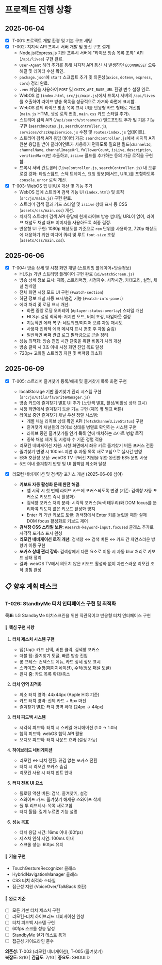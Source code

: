 # 프로젝트 진행 상황

## 2025-06-04

- [x] T-001: 프로젝트 개발 환경 및 기본 구조 세팅
- [x] T-002: 치지직 API 프록시 서버 개발 및 통신 구조 설계
    - Node.js/Express.js 기반 프록시 서버에 "라이브 방송 목록 조회" API (`/api/lives`) 구현 완료.
    - `User-Agent` 헤더 추가를 통해 치지직 API 통신 시 발생하던 `ECONNRESET` 오류 해결 및 데이터 수신 확인.
    - `package.json`에 `start` 스크립트 추가 및 의존성(`axios`, `dotenv`, `express`, `cors`) 정리 완료.
    - `.env` 파일을 사용하여 `PORT` 및 `CHZZK_API_BASE_URL` 환경 변수 설정 완료.
    - WebOS 앱 (`index.html`, `src/js/main.js`)에서 프록시 서버의 `/api/lives`를 호출하여 라이브 방송 목록을 성공적으로 가져와 화면에 표시함.
    - WebOS 앱의 라이브 방송 목록 표시 UI를 반응형 카드 형태로 개선함 (`main.js` HTML 생성 로직 변경, `main.css` 카드 스타일 추가).
    - 스트리머 검색 API (`/api/search/streamers`) 엔드포인트 추가 및 기본 기능 구현 (`searchRoutes.js`, `searchController.js`, `services/chzzkApiService.js` 수정 및 `routes/index.js` 업데이트).
    - 스트리머 검색 API 응답 데이터 가공: `searchController.js`에서 치지직 API 원본 응답을 받아 클라이언트가 사용하기 편하도록 필요한 필드(`channelId`, `channelName`, `channelImageUrl`, `followerCount`, `isLive`, `description`, `verifiedMark`)만 추출하고, `isLive` 필드를 추가하는 등의 가공 로직을 구현함.
    - 프록시 서버 컨트롤러 (`liveController.js`, `searchController.js`) 내 오류 로깅 강화: 타임스탬프, 스택 트레이스, 요청 정보(메서드, URL)를 포함하도록 `console.error` 로직 개선.
- [x] T-003: WebOS 앱 UI/UX 개선 및 기능 추가 
    - WebOS 앱에 스트리머 검색 기능 UI (`index.html`) 및 로직 (`src/js/main.js`) 구현 완료.
    - 스트리머 검색 결과 카드 스타일 및 `isLive` 상태 표시 등 CSS (`assets/css/main.css`) 개선.
    - 치지직 스트리머 검색 API 응답에 현재 라이브 방송 썸네일 URL이 없어, 라이브 채널도 채널 대표 이미지를 사용하도록 최종 결정.
    - 반응형 UI 구현: 1080p 해상도를 기준으로 `rem` 단위를 사용하고, 720p 해상도에 대응하기 위한 미디어 쿼리 및 루트 `font-size` 조정 (`assets/css/main.css`).

## 2025-06-06

- [x] T-004: 방송 상세 및 시청 화면 개발 (스트리밍 플레이어+방송정보)
    - HLS.js 기반 스트리밍 플레이어 구현 완료 (`ui/watchScreen.js`)
    - 방송 상세 정보 표시: 제목, 스트리머명, 시청자수, 시작시간, 카테고리, 설명, 채널 썸네일
    - 전체 화면 시청 모드 UI 구현 (`#watch-section`)
    - 하단 정보 패널 자동 표시/숨김 기능 (`#watch-info-panel`)
    - 에러 처리 및 로딩 표시 개선:
        - 화면 중앙 로딩 오버레이 (`#player-status-overlay`) 스타일 개선
        - HLS.js 설정 최적화: 저지연 모드, 버퍼 조정, 타임아웃 설정
        - 지능적인 에러 복구: 네트워크/미디어 오류 자동 재시도
        - 사용자 친화적 에러 메시지 표시 (5초 후 자동 숨김)
        - 일반적인 버퍼 관련 로그 필터링으로 콘솔 정리
    - 성능 최적화: 방송 진입 시간 단축을 위한 비동기 처리 개선
    - 방송 클릭 시 3초 이내 시청 화면 진입 목표 달성
    - 720p+ 고화질 스트리밍 지원 및 버퍼링 최소화

## 2025-06-09

- [x] T-005: 스트리머 즐겨찾기 등록/해제 및 즐겨찾기 목록 화면 구현
    - localStorage 기반 즐겨찾기 관리 시스템 구현 (`src/js/utils/favoriteManager.js`)
    - 방송 카드에 즐겨찾기 별표 UI 추가 (노란색 별표, 활성/비활성 상태 표시)
    - 시청 화면에서 즐겨찾기 토글 기능 구현 (제목 옆 별표 버튼)
    - 라이브 중인 즐겨찾기 채널 우선 정렬 시스템:
        - 개별 채널 라이브 상태 확인 API (`fetchChannelLiveStatus`) 구현
        - 즐겨찾기 채널들의 라이브 상태를 병렬로 확인하는 시스템 구현
        - 라이브 중인 즐겨찾기를 인기 목록 앞에 배치하는 스마트 병합 로직
        - 중복 채널 제거 및 시청자 수 기준 정렬 적용
    - 리모컨 네비게이션 지원: 시청 화면에서 좌우 키로 즐겨찾기 버튼 포커스 전환
    - 즐겨찾기 변경 시 100ms 지연 후 자동 목록 새로고침으로 실시간 반영
    - ES5 호환성 보장: webOS TV 구버전 지원을 위한 완전한 ES5 문법 사용
    - 5초 이내 즐겨찾기 반영 및 UI 깜빡임 최소화 달성

- [x] 리모컨 네비게이션 및 검색창 포커스 개선 (2025-06-09 심야)
    - **키보드 자동 활성화 문제 완전 해결**:
        - 앱 시작 시 첫 번째 라이브 카드에 포커스되도록 변경 (기존: 검색창 자동 포커스로 키보드 즉시 활성화)
        - 검색창 포커스 처리 분리: 시각적 포커스(녹색 테두리)와 DOM focus를 분리하여 의도치 않은 키보드 활성화 방지
        - Enter 키 기반 키보드 토글: 검색창에서 Enter 키를 눌렀을 때만 실제 DOM focus 활성화로 키보드 제어
    - **검색창 CSS 스타일 보완**: `#search-keyword-input.focused` 클래스 추가로 시각적 포커스 표시 완성
    - **리모컨 네비게이션 로직 개선**: 검색창 ↔ 검색 버튼 ↔ 카드 간 자연스러운 방향키 이동 구현
    - **포커스 상태 관리 강화**: 검색창에서 다른 요소로 이동 시 자동 blur 처리로 키보드 상태 정리
    - 결과: webOS TV에서 의도치 않은 키보드 활성화 없이 자연스러운 리모컨 조작 경험 완성

## 📋 향후 계획 태스크

### T-026: StandbyMe 터치 인터페이스 구현 및 최적화

**목표**: LG StandbyMe 터치스크린을 위한 직관적이고 반응형 터치 인터페이스 구현

#### 🔧 핵심 구현 사항

1. **터치 제스처 시스템 구현**
   - 탭(Tap): 카드 선택, 버튼 클릭, 검색창 포커스
   - 더블 탭: 즐겨찾기 토글, 빠른 방송 진입
   - 롱 프레스: 컨텍스트 메뉴, 카드 상세 정보 표시
   - 스와이프: 수평(페이지네이션), 수직(정보 패널 토글)
   - 핀치 줌: 카드 목록 확대/축소

2. **터치 영역 최적화**
   - 최소 터치 영역: 44x44px (Apple HIG 기준)
   - 카드 터치 영역: 전체 카드 + 8px 마진
   - 즐겨찾기 별표: 터치 영역 확대 (24px → 44px)

3. **터치 피드백 시스템**
   - 시각적 피드백: 터치 시 스케일 애니메이션 (1.0 → 1.05)
   - 햅틱 피드백: webOS 햅틱 API 활용
   - 오디오 피드백: 터치 사운드 효과 (설정 가능)

4. **하이브리드 네비게이션**
   - 리모컨 ↔ 터치 전환: 끊김 없는 포커스 전환
   - 터치 시 리모컨 포커스 숨김
   - 리모컨 사용 시 터치 힌트 안내

5. **터치 전용 UI 요소**
   - 플로팅 액션 버튼: 검색, 즐겨찾기, 설정
   - 스와이프 카드: 즐겨찾기 해제용 스와이프 삭제
   - 풀 투 리프레시: 목록 새로고침
   - 터치 툴팁: 길게 누르면 기능 설명

6. **성능 목표**
   - 터치 응답 시간: 16ms 이내 (60fps)
   - 제스처 인식 지연: 100ms 이내
   - 스크롤 성능: 60fps 유지

#### 📝 기술 구현
- TouchGestureRecognizer 클래스
- HybridNavigationManager 클래스
- CSS 터치 최적화 스타일
- 접근성 지원 (VoiceOver/TalkBack 호환)

#### 🎯 완료 기준
- [ ] 모든 기본 터치 제스처 구현
- [ ] 리모컨-터치 하이브리드 네비게이션 완성
- [ ] 터치 피드백 시스템 구현
- [ ] 60fps 스크롤 성능 달성
- [ ] StandbyMe 실기 테스트 통과
- [ ] 접근성 가이드라인 준수

**의존성**: T-003 (리모컨 네비게이션), T-005 (즐겨찾기)  
**복잡도**: 8/10 | **긴급도**: 7/10 | **중요도**: SHOULD 